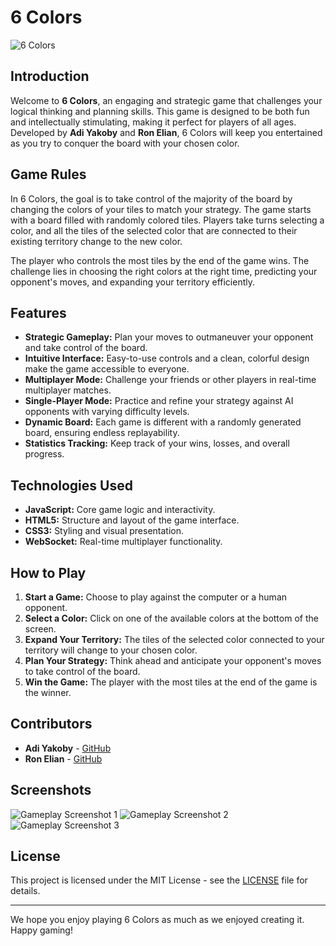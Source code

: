 # 6 Colors

![6 Colors](https://github.com/adiyakoby/oop2_ex04-Adi_yakoby_Ron_eliann/blob/master/6Colorsgame.png) 

## Introduction

Welcome to **6 Colors**, an engaging and strategic game that challenges your logical thinking and planning skills. This game is designed to be both fun and intellectually stimulating, making it perfect for players of all ages. Developed by **Adi Yakoby** and **Ron Elian**, 6 Colors will keep you entertained as you try to conquer the board with your chosen color.

## Game Rules

In 6 Colors, the goal is to take control of the majority of the board by changing the colors of your tiles to match your strategy. The game starts with a board filled with randomly colored tiles. Players take turns selecting a color, and all the tiles of the selected color that are connected to their existing territory change to the new color.

The player who controls the most tiles by the end of the game wins. The challenge lies in choosing the right colors at the right time, predicting your opponent's moves, and expanding your territory efficiently.

## Features

- **Strategic Gameplay:** Plan your moves to outmaneuver your opponent and take control of the board.
- **Intuitive Interface:** Easy-to-use controls and a clean, colorful design make the game accessible to everyone.
- **Multiplayer Mode:** Challenge your friends or other players in real-time multiplayer matches.
- **Single-Player Mode:** Practice and refine your strategy against AI opponents with varying difficulty levels.
- **Dynamic Board:** Each game is different with a randomly generated board, ensuring endless replayability.
- **Statistics Tracking:** Keep track of your wins, losses, and overall progress.

## Technologies Used

- **JavaScript:** Core game logic and interactivity.
- **HTML5:** Structure and layout of the game interface.
- **CSS3:** Styling and visual presentation.
- **WebSocket:** Real-time multiplayer functionality.

## How to Play

1. **Start a Game:** Choose to play against the computer or a human opponent.
2. **Select a Color:** Click on one of the available colors at the bottom of the screen.
3. **Expand Your Territory:** The tiles of the selected color connected to your territory will change to your chosen color.
4. **Plan Your Strategy:** Think ahead and anticipate your opponent's moves to take control of the board.
5. **Win the Game:** The player with the most tiles at the end of the game is the winner.

## Contributors

- **Adi Yakoby** - [GitHub](https://github.com/adiyakoby)
- **Ron Elian** - [GitHub](https://github.com/ronelian)

## Screenshots

![Gameplay Screenshot 1](path_to_screenshot1) <!-- Add paths to your screenshots here -->
![Gameplay Screenshot 2](path_to_screenshot2)
![Gameplay Screenshot 3](path_to_screenshot3)

## License

This project is licensed under the MIT License - see the [LICENSE](LICENSE) file for details.

---

We hope you enjoy playing 6 Colors as much as we enjoyed creating it. Happy gaming!
